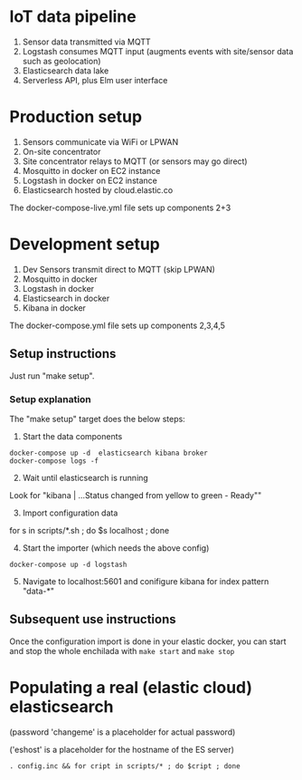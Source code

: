 
# IoT data pipeline

1. Sensor data transmitted via MQTT
3. Logstash consumes MQTT input (augments events with site/sensor data such as geolocation)
4. Elasticsearch data lake
5. Serverless API, plus Elm user interface 

# Production setup

1. Sensors communicate via WiFi or LPWAN
2. On-site concentrator
3. Site concentrator relays to MQTT (or sensors may go direct)
2. Mosquitto in docker on EC2 instance 
3. Logstash in docker on EC2 instance 
4. Elasticsearch hosted by cloud.elastic.co

The docker-compose-live.yml file sets up components 2+3

# Development setup

1. Dev Sensors transmit direct to MQTT (skip LPWAN)
2. Mosquitto in docker
3. Logstash in docker
4. Elasticsearch in docker
5. Kibana in docker

The docker-compose.yml file sets up components 2,3,4,5

## Setup instructions

Just run "make setup".

### Setup explanation

The "make setup" target does the below steps:

1. Start the data components

```
docker-compose up -d  elasticsearch kibana broker
docker-compose logs -f
```

2. Wait until elasticsearch is running

Look for "kibana | ...Status changed from yellow to green - Ready""

3. Import configuration data

for s in scripts/*.sh ; do $s localhost ; done

4. Start the importer (which needs the above config)

```
docker-compose up -d logstash
```

5. Navigate to localhost:5601 and conifigure kibana for index pattern "data-*"


## Subsequent use instructions

Once the configuration import is done in your elastic docker, 
you can start and stop the whole enchilada with `make start` and `make stop`

# Populating a real (elastic cloud) elasticsearch 

(password 'changeme' is a placeholder for actual password)

('eshost' is a placeholder for the hostname of the ES server)

```
. config.inc && for cript in scripts/* ; do $cript ; done
```


